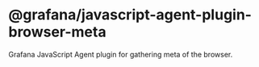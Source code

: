 # @grafana/javascript-agent-plugin-browser-meta

Grafana JavaScript Agent plugin for gathering meta of the browser.
